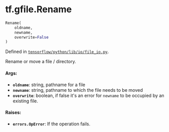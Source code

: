 <div itemscope itemtype="http://developers.google.com/ReferenceObject">
<meta itemprop="name" content="tf.gfile.Rename" />
</div>

# tf.gfile.Rename

``` python
Rename(
    oldname,
    newname,
    overwrite=False
)
```



Defined in [`tensorflow/python/lib/io/file_io.py`](https://www.tensorflow.org/code/tensorflow/python/lib/io/file_io.py).

Rename or move a file / directory.

#### Args:

* <b>`oldname`</b>: string, pathname for a file
* <b>`newname`</b>: string, pathname to which the file needs to be moved
* <b>`overwrite`</b>: boolean, if false it's an error for `newname` to be occupied by
      an existing file.


#### Raises:

* <b>`errors.OpError`</b>: If the operation fails.